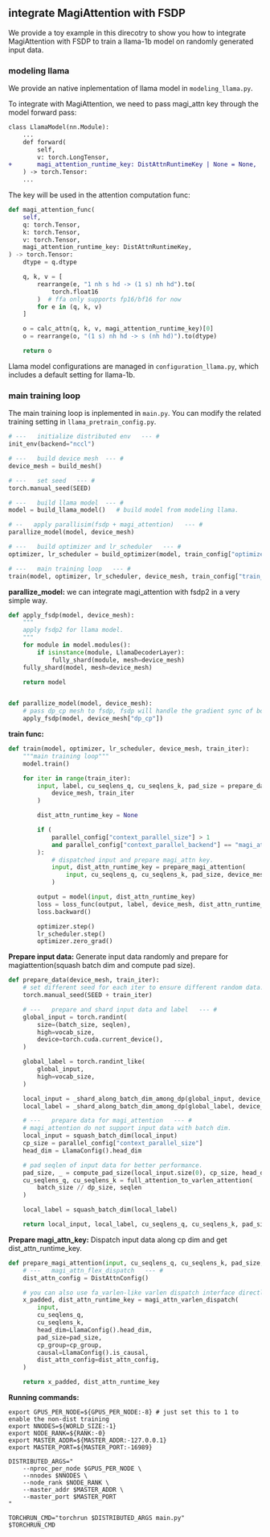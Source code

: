 ## integrate MagiAttention with FSDP

We provide a toy example in this direcotry to show you how to integrate MagiAttention with FSDP to train a llama-1b model on randomly generated input data.

### modeling llama
We provide an native inplementation of llama model in `modeling_llama.py`.

To integrate with MagiAttention, we need to pass magi_attn key through the model forward pass:
```diff
class LlamaModel(nn.Module):
    ...
    def forward(
        self,
        v: torch.LongTensor,
+       magi_attention_runtime_key: DistAttnRuntimeKey | None = None,
    ) -> torch.Tensor:
    ...
```
The key will be used in the attention computation func:
```python
def magi_attention_func(
    self,
    q: torch.Tensor,
    k: torch.Tensor,
    v: torch.Tensor,
    magi_attention_runtime_key: DistAttnRuntimeKey,
) -> torch.Tensor:
    dtype = q.dtype

    q, k, v = [
        rearrange(e, "1 nh s hd -> (1 s) nh hd").to(
            torch.float16
        )  # ffa only supports fp16/bf16 for now
        for e in (q, k, v)
    ]

    o = calc_attn(q, k, v, magi_attention_runtime_key)[0]
    o = rearrange(o, "(1 s) nh hd -> s (nh hd)").to(dtype)

    return o
```

Llama model configurations are managed in `configuration_llama.py`, which includes a default setting for llama-1b.

### main training loop
The main training loop is inplemented in `main.py`. You can modify the related training setting in `llama_pretrain_config.py`.

```python
# ---   initialize distributed env   --- #
init_env(backend="nccl")

# ---   build device mesh  --- #
device_mesh = build_mesh()

# ---   set seed   --- #
torch.manual_seed(SEED)

# ---   build llama model  --- #
model = build_llama_model()   # build model from modeling llama.

# --   apply parallisim(fsdp + magi_attention)   --- #
parallize_model(model, device_mesh)

# ---   build optimizer and lr_scheduler   --- #
optimizer, lr_scheduler = build_optimizer(model, train_config["optimizer_config"])

# ---   main training loop   --- #
train(model, optimizer, lr_scheduler, device_mesh, train_config["train_iters"])
```


**parallize_model:** we can integrate magi_attention with fsdp2 in a very simple way.
```python
def apply_fsdp(model, device_mesh):
    """
    apply fsdp2 for llama model.
    """
    for module in model.modules():
        if isinstance(module, LlamaDecoderLayer):
            fully_shard(module, mesh=device_mesh)
    fully_shard(model, mesh=device_mesh)

    return model


def parallize_model(model, device_mesh):
    # pass dp_cp mesh to fsdp, fsdp will handle the gradient sync of both dp and cp.
    apply_fsdp(model, device_mesh["dp_cp"])
```


**train func:**
```python
def train(model, optimizer, lr_scheduler, device_mesh, train_iter):
    """main training loop"""
    model.train()

    for iter in range(train_iter):
        input, label, cu_seqlens_q, cu_seqlens_k, pad_size = prepare_data(
            device_mesh, train_iter
        )

        dist_attn_runtime_key = None

        if (
            parallel_config["context_parallel_size"] > 1
            and parallel_config["context_parallel_backend"] == "magi_attention"
        ):
            # dispatched input and prepare magi_attn key.
            input, dist_attn_runtime_key = prepare_magi_attention(
                input, cu_seqlens_q, cu_seqlens_k, pad_size, device_mesh.get_group("cp")
            )

        output = model(input, dist_attn_runtime_key)
        loss = loss_func(output, label, device_mesh, dist_attn_runtime_key)
        loss.backward()

        optimizer.step()
        lr_scheduler.step()
        optimizer.zero_grad()
```

**Prepare input data:** Generate input data randomly and prepare for magiattention(squash batch dim and compute pad size).
```python
def prepare_data(device_mesh, train_iter):
    # set different seed for each iter to ensure different random data.
    torch.manual_seed(SEED + train_iter)

    # ---   prepare and shard input data and label   --- #
    global_input = torch.randint(
        size=(batch_size, seqlen),
        high=vocab_size,
        device=torch.cuda.current_device(),
    )

    global_label = torch.randint_like(
        global_input,
        high=vocab_size,
    )

    local_input = _shard_along_batch_dim_among_dp(global_input, device_mesh)
    local_label = _shard_along_batch_dim_among_dp(global_label, device_mesh)

    # ---   prepare data for magi_attention   --- #
    # magi_attention do not support input data with batch dim.
    local_input = squash_batch_dim(local_input)
    cp_size = parallel_config["context_parallel_size"]
    head_dim = LlamaConfig().head_dim

    # pad seqlen of input data for better performance.
    pad_size, _ = compute_pad_size(local_input.size(0), cp_size, head_dim)
    cu_seqlens_q, cu_seqlens_k = full_attention_to_varlen_attention(
        batch_size // dp_size, seqlen
    )

    local_label = squash_batch_dim(local_label)

    return local_input, local_label, cu_seqlens_q, cu_seqlens_k, pad_size
```

**Prepare magi_attn_key:** Dispatch input data along cp dim and get dist_attn_runtime_key.
```python
def prepare_magi_attention(input, cu_seqlens_q, cu_seqlens_k, pad_size, cp_group):
    # ---   magi_attn_flex_dispatch   --- #
    dist_attn_config = DistAttnConfig()

    # you can also use fa_varlen-like varlen dispatch interface directly
    x_padded, dist_attn_runtime_key = magi_attn_varlen_dispatch(
        input,
        cu_seqlens_q,
        cu_seqlens_k,
        head_dim=LlamaConfig().head_dim,
        pad_size=pad_size,
        cp_group=cp_group,
        causal=LlamaConfig().is_causal,
        dist_attn_config=dist_attn_config,
    )

    return x_padded, dist_attn_runtime_key
```

**Running commands:**
```shell
export GPUS_PER_NODE=${GPUS_PER_NODE:-8} # just set this to 1 to enable the non-dist training
export NNODES=${WORLD_SIZE:-1}
export NODE_RANK=${RANK:-0}
export MASTER_ADDR=${MASTER_ADDR:-127.0.0.1}
export MASTER_PORT=${MASTER_PORT:-16989}

DISTRIBUTED_ARGS="
    --nproc_per_node $GPUS_PER_NODE \
    --nnodes $NNODES \
    --node_rank $NODE_RANK \
    --master_addr $MASTER_ADDR \
    --master_port $MASTER_PORT
"

TORCHRUN_CMD="torchrun $DISTRIBUTED_ARGS main.py"
$TORCHRUN_CMD
```
